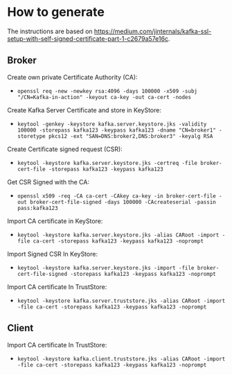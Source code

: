 # How to generate

The instructions are based on https://medium.com/jinternals/kafka-ssl-setup-with-self-signed-certificate-part-1-c2679a57e16c.

## Broker

Create own private Certificate Authority (CA):

- `openssl req -new -newkey rsa:4096 -days 100000 -x509 -subj "/CN=Kafka-in-action" -keyout ca-key -out ca-cert -nodes`

Create Kafka Server Certificate and store in KeyStore:

- `keytool -genkey -keystore kafka.server.keystore.jks -validity 100000 -storepass kafka123 -keypass kafka123 -dname "CN=broker1" -storetype pkcs12 -ext "SAN=DNS:broker2,DNS:broker3" -keyalg RSA`

Create Certificate signed request (CSR):

- `keytool -keystore kafka.server.keystore.jks -certreq -file broker-cert-file -storepass kafka123 -keypass kafka123`

Get CSR Signed with the CA:

- `openssl x509 -req -CA ca-cert -CAkey ca-key -in broker-cert-file -out broker-cert-file-signed -days 100000 -CAcreateserial -passin pass:kafka123`

Import CA certificate in KeyStore:

- `keytool -keystore kafka.server.keystore.jks -alias CARoot -import -file ca-cert -storepass kafka123 -keypass kafka123 -noprompt`

Import Signed CSR In KeyStore:

- `keytool -keystore kafka.server.keystore.jks -import -file broker-cert-file-signed -storepass kafka123 -keypass kafka123 -noprompt`

Import CA certificate In TrustStore:

- `keytool -keystore kafka.server.truststore.jks -alias CARoot -import -file ca-cert -storepass kafka123 -keypass kafka123 -noprompt`

## Client

Import CA certificate In TrustStore:

- `keytool -keystore kafka.client.truststore.jks -alias CARoot -import -file ca-cert -storepass kafka123 -keypass kafka123 -noprompt`
